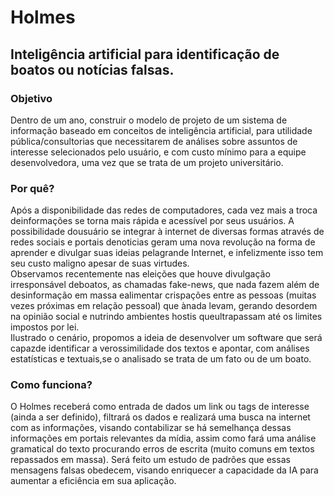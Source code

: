 # Holmes
## Inteligência artificial para identificação de boatos ou notícias falsas.

### Objetivo

Dentro de um ano, construir o modelo de projeto de um sistema de informação baseado em conceitos de inteligência artificial, para utilidade pública/consultorias que necessitarem de análises sobre assuntos de interesse selecionados pelo usuário, e com custo mínimo para a equipe desenvolvedora, uma vez que se trata de um projeto universitário. 

### Por quê?

Após a disponibilidade das redes de computadores, cada vez mais a troca deinformações   se   torna   mais   rápida   e   acessível   por   seus   usuários.   A  possibilidade   dousuário se integrar à internet de diversas formas através de redes sociais e portais denoticias   geram   uma   nova   revolução   na   forma   de   aprender   e   divulgar   suas   ideias   pelagrande Internet, e infelizmente isso tem seu custo maligno apesar de suas virtudes. \
Observamos   recentemente   nas   eleições   que   houve   divulgação   irresponsável   deboatos, as chamadas  fake-news, que nada fazem além de desinformação em massa ealimentar crispações entre as pessoas (muitas vezes próximas em relação pessoal) que ànada   levam,   gerando   desordem   na   opinião   social   e   nutrindo   ambientes   hostis   queultrapassam até os limites impostos por lei.\
Ilustrado o cenário, propomos a ideia de desenvolver um software que será capazde identificar a verossimilidade dos textos e apontar, com análises estatísticas e textuais,se o analisado se trata de um fato ou de um boato.

### Como funciona?

O Holmes receberá como entrada de dados um link ou tags de interesse (ainda a ser definido), filtrará os dados e realizará uma busca na internet com as informações, visando contabilizar se há semelhança dessas informações em portais relevantes da mídia, assim como fará uma análise gramatical do texto procurando erros de escrita (muito comuns em textos repassados em massa). Será feito um estudo de padrões que essas mensagens falsas obedecem, visando enriquecer a capacidade da IA para aumentar a eficiência em sua aplicação.

